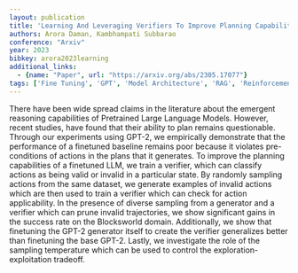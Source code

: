 ```yaml
---
layout: publication
title: 'Learning And Leveraging Verifiers To Improve Planning Capabilities Of Pre-trained Language Models'
authors: Arora Daman, Kambhampati Subbarao
conference: "Arxiv"
year: 2023
bibkey: arora2023learning
additional_links:
  - {name: "Paper", url: "https://arxiv.org/abs/2305.17077"}
tags: ['Fine Tuning', 'GPT', 'Model Architecture', 'RAG', 'Reinforcement Learning']
---
```

There have been wide spread claims in the literature about the emergent
reasoning capabilities of Pretrained Large Language Models. However, recent
studies, have found that their ability to plan remains questionable. Through
our experiments using GPT-2, we empirically demonstrate that the performance of
a finetuned baseline remains poor because it violates pre-conditions of actions
in the plans that it generates. To improve the planning capabilities of a
finetuned LLM, we train a verifier, which can classify actions as being valid
or invalid in a particular state. By randomly sampling actions from the same
dataset, we generate examples of invalid actions which are then used to train a
verifier which can check for action applicability. In the presence of diverse
sampling from a generator and a verifier which can prune invalid trajectories,
we show significant gains in the success rate on the Blocksworld domain.
Additionally, we show that finetuning the GPT-2 generator itself to create the
verifier generalizes better than finetuning the base GPT-2. Lastly, we
investigate the role of the sampling temperature which can be used to control
the exploration-exploitation tradeoff.
